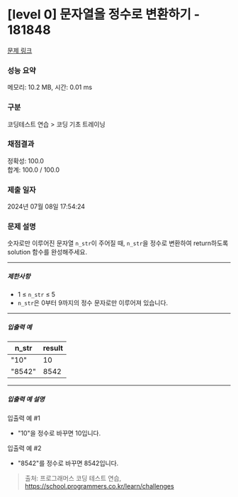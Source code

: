 # [level 0] 문자열을 정수로 변환하기 - 181848 

[문제 링크](https://school.programmers.co.kr/learn/courses/30/lessons/181848) 

### 성능 요약

메모리: 10.2 MB, 시간: 0.01 ms

### 구분

코딩테스트 연습 > 코딩 기초 트레이닝

### 채점결과

정확성: 100.0<br/>합계: 100.0 / 100.0

### 제출 일자

2024년 07월 08일 17:54:24

### 문제 설명

<p>숫자로만 이루어진 문자열 <code>n_str</code>이 주어질 때, <code>n_str</code>을 정수로 변환하여 return하도록 solution 함수를 완성해주세요.</p>

<hr>

<h5>제한사항</h5>

<ul>
<li>1 ≤ <code>n_str</code> ≤ 5</li>
<li><code>n_str</code>은 0부터 9까지의 정수 문자로만 이루어져 있습니다.</li>
</ul>

<hr>

<h5>입출력 예</h5>
<table class="table">
        <thead><tr>
<th>n_str</th>
<th>result</th>
</tr>
</thead>
        <tbody><tr>
<td>"10"</td>
<td>10</td>
</tr>
<tr>
<td>"8542"</td>
<td>8542</td>
</tr>
</tbody>
      </table>
<hr>

<h5>입출력 예 설명</h5>

<p>입출력 예 #1</p>

<ul>
<li>"10"을 정수로 바꾸면 10입니다.</li>
</ul>

<p>입출력 예 #2</p>

<ul>
<li>"8542"를 정수로 바꾸면 8542입니다.</li>
</ul>


> 출처: 프로그래머스 코딩 테스트 연습, https://school.programmers.co.kr/learn/challenges